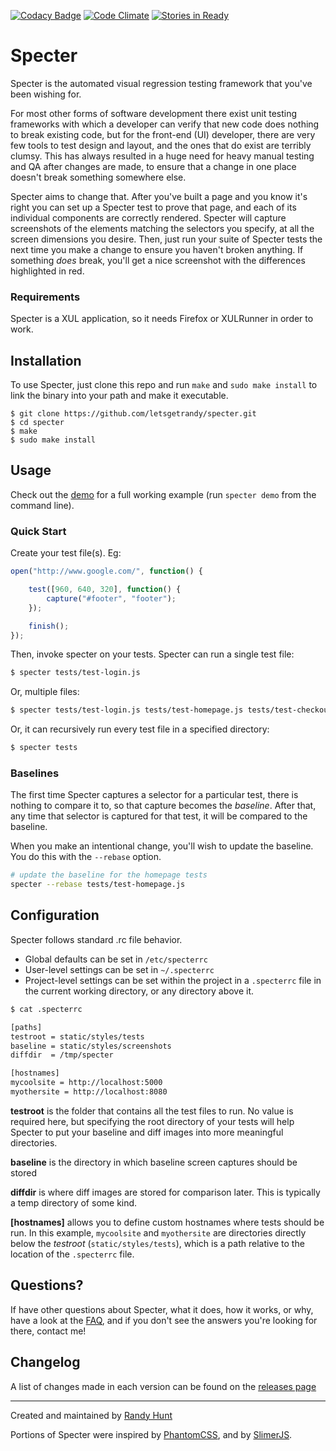 [![Codacy Badge](https://www.codacy.com/project/badge/49fc38256ac94d0ebb2385ec86a1dbf9)](https://www.codacy.com/app/letsgetrandy/specter)
[![Code Climate](https://codeclimate.com/repos/555a12c06956801a17000b84/badges/03cde523f93011edd028/gpa.svg)](https://codeclimate.com/repos/555a12c06956801a17000b84/feed)
[![Stories in Ready](https://badge.waffle.io/letsgetrandy/specter.png?label=ready)](https://waffle.io/letsgetrandy/specter)

Specter
=======

Specter is the automated visual regression testing framework that you've been
wishing for.

For most other forms of software development there exist unit testing
frameworks with which a developer can verify that new code does nothing to
break existing code, but for the front-end (UI) developer, there are very few
tools to test design and layout, and the ones that do exist are terribly
clumsy. This has always resulted in a huge need for heavy manual testing and
QA after changes are made, to ensure that a change in one place doesn't break
something somewhere else.

Specter aims to change that. After you've built a page and you know it's right
you can set up a Specter test to prove that page, and each of its individual
components are correctly rendered. Specter will capture screenshots of the
elements matching the selectors you specify, at all the screen dimensions you
desire. Then, just run your suite of Specter tests the next time you make a
change to ensure you haven't broken anything. If something _does_ break, you'll
get a nice screenshot with the differences highlighted in red.


### Requirements

Specter is a XUL application, so it needs Firefox or XULRunner in order to work.


## Installation

To use Specter, just clone this repo and run `make` and `sudo make install`
to link the binary into your path and make it executable.

```
$ git clone https://github.com/letsgetrandy/specter.git
$ cd specter
$ make
$ sudo make install
```

## Usage

Check out the [demo](http://github.com/letsgetrandy/specter/tree/master/demo) for a full working example (run `specter demo` from the command line).


### Quick Start

Create your test file(s). Eg:

```javascript
open("http://www.google.com/", function() {

    test([960, 640, 320], function() {
        capture("#footer", "footer");
    });

    finish();
});
```

Then, invoke specter on your tests. Specter can run a single test file:

```bash
$ specter tests/test-login.js
```

Or, multiple files:

```bash
$ specter tests/test-login.js tests/test-homepage.js tests/test-checkout.js
```

Or, it can recursively run every test file in a specified directory:

```bash
$ specter tests
```


### Baselines

The first time Specter captures a selector for a particular test, there is
nothing to compare it to, so that capture becomes the _baseline_. After that,
any time that selector is captured for that test, it will be compared to the
baseline.

When you make an intentional change, you'll wish to update the baseline. You
do this with the `--rebase` option.

```bash
# update the baseline for the homepage tests
specter --rebase tests/test-homepage.js
```


## Configuration

Specter follows standard .rc file behavior.

* Global defaults can be set in `/etc/specterrc`
* User-level settings can be set in `~/.specterrc`
* Project-level settings can be set within the project in a `.specterrc` file
in the current working directory, or any directory above it.

```bash
$ cat .specterrc

[paths]
testroot = static/styles/tests
baseline = static/styles/screenshots
diffdir  = /tmp/specter

[hostnames]
mycoolsite = http://localhost:5000
myothersite = http://localhost:8080
```

**testroot** is the folder that contains all the test files to run. No value
is required here, but specifying the root directory of your tests will help
Specter to put your baseline and diff images into more meaningful directories.

**baseline** is the directory in which baseline screen captures should be stored

**diffdir** is where diff images are stored for comparison later. This is
typically a temp directory of some kind.

**[hostnames]** allows you to define custom hostnames where tests should be run.
In this example, `mycoolsite` and `myothersite` are directories directly below
the _testroot_ (`static/styles/tests`), which is a path relative to the
location of the `.specterrc` file.


## Questions?

If have other questions about Specter, what it does, how it works, or why, have
a look at the [FAQ](https://github.com/letsgetrandy/specter/wiki/FAQ), and if
you don't see the answers you're looking for there, contact me!


## Changelog

A list of changes made in each version can be found on the
[releases page](https://github.com/letsgetrandy/specter/releases)

--------------------------------------

Created and maintained by [Randy Hunt](http://github.com/letsgetrandy)

Portions of Specter were inspired by [PhantomCSS](https://github.com/Huddle/PhantomCSS),
and by [SlimerJS](https://github.com/laurentj/slimerjs).
